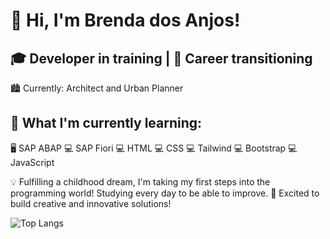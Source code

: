 # **👋 Hi, I'm Brenda dos Anjos!**

## 🎓 Developer in training | 🚀 Career transitioning
🏙️ Currently: Architect and Urban Planner

## 🌱 What I'm currently learning:
🖥️ SAP ABAP
💻 SAP Fiori
💻 HTML
💻 CSS
💻 Tailwind
💻 Bootstrap
💻 JavaScript

💡 Fulfilling a childhood dream, I'm taking my first steps into the programming world! Studying every day to be able to improve.
🌟 Excited to build creative and innovative solutions!


![Top Langs](https://github-readme-stats.vercel.app/api/top-langs/?username=brendadosanjos&layout=compact)

